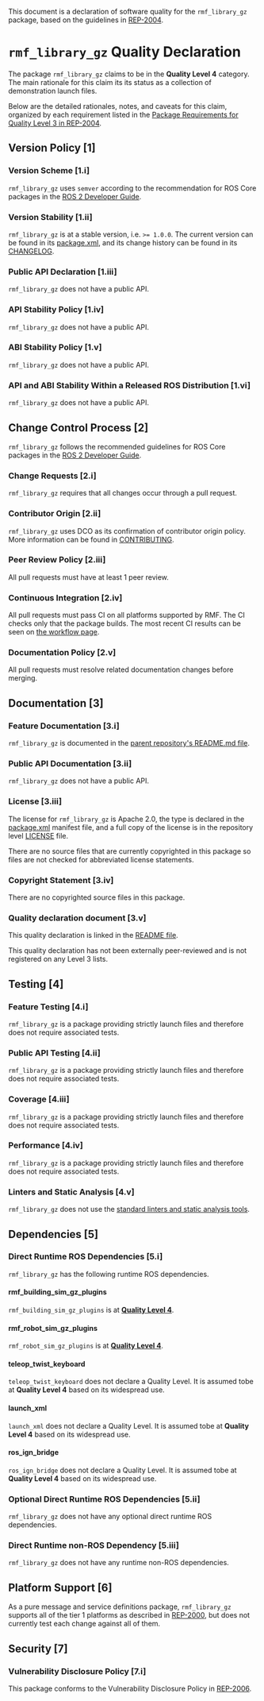 This document is a declaration of software quality for the `rmf_library_gz` package, based on the guidelines in [REP-2004](https://www.ros.org/reps/rep-2004.html).

# `rmf_library_gz` Quality Declaration

The package `rmf_library_gz` claims to be in the **Quality Level 4** category.
The main rationale for this claim its its status as a collection of demonstration launch files.

Below are the detailed rationales, notes, and caveats for this claim, organized by each requirement listed in the [Package Requirements for Quality Level 3 in REP-2004](https://www.ros.org/reps/rep-2004.html).

## Version Policy [1]

### Version Scheme [1.i]

`rmf_library_gz` uses `semver` according to the recommendation for ROS Core packages in the [ROS 2 Developer Guide](https://index.ros.org/doc/ros2/Contributing/Developer-Guide/#versioning).

### Version Stability [1.ii]

`rmf_library_gz` is at a stable version, i.e. `>= 1.0.0`.
The current version can be found in its [package.xml](package.xml), and its change history can be found in its [CHANGELOG](CHANGELOG.rst).

### Public API Declaration [1.iii]

`rmf_library_gz` does not have a public API.

### API Stability Policy [1.iv]

`rmf_library_gz` does not have a public API.

### ABI Stability Policy [1.v]

`rmf_library_gz` does not have a public API.

### API and ABI Stability Within a Released ROS Distribution [1.vi]

`rmf_library_gz` does not have a public API.

## Change Control Process [2]

`rmf_library_gz` follows the recommended guidelines for ROS Core packages in the [ROS 2 Developer Guide](https://index.ros.org/doc/ros2/Contributing/Developer-Guide/#package-requirements).

### Change Requests [2.i]

`rmf_library_gz` requires that all changes occur through a pull request.

### Contributor Origin [2.ii]

`rmf_library_gz` uses DCO as its confirmation of contributor origin policy. More information can be found in [CONTRIBUTING](../CONTRIBUTING.md).

### Peer Review Policy [2.iii]

All pull requests must have at least 1 peer review.

### Continuous Integration [2.iv]

All pull requests must pass CI on all platforms supported by RMF.
The CI checks only that the package builds.
The most recent CI results can be seen on [the workflow page](https://github.com/open-rmf/rmf_library/actions).

### Documentation Policy [2.v]

All pull requests must resolve related documentation changes before merging.

## Documentation [3]

### Feature Documentation [3.i]

`rmf_library_gz` is documented in the [parent repository's README.md file](../README.md).

### Public API Documentation [3.ii]

`rmf_library_gz` does not have a public API.

### License [3.iii]

The license for `rmf_library_gz` is Apache 2.0, the type is declared in the [package.xml](package.xml) manifest file, and a full copy of the license is in the repository level [LICENSE](../LICENSE) file.

There are no source files that are currently copyrighted in this package so files are not checked for abbreviated license statements.

### Copyright Statement [3.iv]

There are no copyrighted source files in this package.

### Quality declaration document [3.v]

This quality declaration is linked in the [README file](README.md).

This quality declaration has not been externally peer-reviewed and is not registered on any Level 3 lists.

## Testing [4]

### Feature Testing [4.i]

`rmf_library_gz` is a package providing strictly launch files and therefore does not require associated tests.

### Public API Testing [4.ii]

`rmf_library_gz` is a package providing strictly launch files and therefore does not require associated tests.

### Coverage [4.iii]

`rmf_library_gz` is a package providing strictly launch files and therefore does not require associated tests.

### Performance [4.iv]

`rmf_library_gz` is a package providing strictly launch files and therefore does not require associated tests.

### Linters and Static Analysis [4.v]

`rmf_library_gz` does not use the [standard linters and static analysis tools](https://index.ros.org/doc/ros2/Contributing/Developer-Guide/#linters).

## Dependencies [5]

### Direct Runtime ROS Dependencies [5.i]

`rmf_library_gz` has the following runtime ROS dependencies.

#### rmf_building_sim_gz_plugins

`rmf_building_sim_gz_plugins` is at [**Quality Level 4**](https://github.com/open-rmf/rmf_simulation/blob/main/rmf_building_sim_gz_plugins/QUALITY_DECLARATION.md).

#### rmf_robot_sim_gz_plugins

`rmf_robot_sim_gz_plugins` is at [**Quality Level 4**](https://github.com/open-rmf/rmf_simulation/blob/main/rmf_robot_sim_gz_plugins/QUALITY_DECLARATION.md).

#### teleop_twist_keyboard

`teleop_twist_keyboard` does not declare a Quality Level.
It is assumed tobe at **Quality Level 4** based on its widespread use.

#### launch_xml

`launch_xml` does not declare a Quality Level.
It is assumed tobe at **Quality Level 4** based on its widespread use.

#### ros_ign_bridge

`ros_ign_bridge` does not declare a Quality Level.
It is assumed tobe at **Quality Level 4** based on its widespread use.

### Optional Direct Runtime ROS Dependencies [5.ii]

`rmf_library_gz` does not have any optional direct runtime ROS dependencies.

### Direct Runtime non-ROS Dependency [5.iii]

`rmf_library_gz` does not have any runtime non-ROS dependencies.

## Platform Support [6]

As a pure message and service definitions package, `rmf_library_gz` supports all of the tier 1 platforms as described in [REP-2000](https://www.ros.org/reps/rep-2000.html#support-tiers), but does not currently test each change against all of them.

## Security [7]

### Vulnerability Disclosure Policy [7.i]

This package conforms to the Vulnerability Disclosure Policy in [REP-2006](https://www.ros.org/reps/rep-2006.html).
